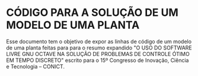 # CÓDIGO PARA A SOLUÇÃO DE UM MODELO DE UMA PLANTA
Esse documento tem o objetivo de expor as linhas de código de um modelo de uma planta feitas para para o resumo expandido "O USO DO SOFTWARE LIVRE GNU OCTAVE NA SOLUÇÃO DE PROBLEMAS DE CONTROLE ÓTIMO EM TEMPO DISCRETO" escrito para o 15º Congresso de Inovação, Ciência e Tecnologia – CONICT.



